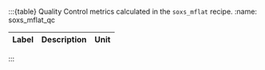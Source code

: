 :::{table} Quality Control metrics calculated in the `soxs_mflat` recipe.
:name: soxs_mflat_qc

| Label | Description | Unit |
| :------------ | :----------- | ------------- |


:::


